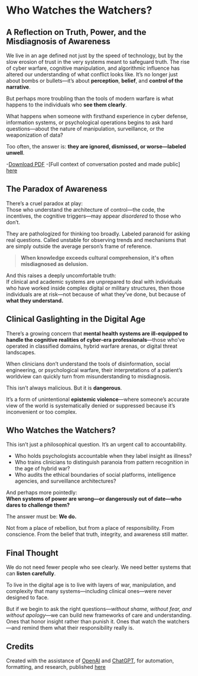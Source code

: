 # Who Watches the Watchers?

## A Reflection on Truth, Power, and the Misdiagnosis of Awareness


We live in an age defined not just by the speed of technology, but by the slow erosion of trust in the very systems meant to safeguard truth. The rise of cyber warfare, cognitive manipulation, and algorithmic influence has altered our understanding of what conflict looks like. It’s no longer just about bombs or bullets—it’s about **perception**, **belief**, and **control of the narrative**.

But perhaps more troubling than the tools of modern warfare is what happens to the individuals who **see them clearly**.

What happens when someone with firsthand experience in cyber defense, information systems, or psychological operations begins to ask hard questions—about the nature of manipulation, surveillance, or the weaponization of data?

Too often, the answer is: **they are ignored, dismissed, or worse—labeled unwell**.

-[Download PDF](./Who_Watches_the_Watchers.pdf)
-[Full context of conversation posted and made public] [here](https://chatgpt.com/share/686f26cb-ce9c-8000-9dfa-c539ffb08869)


## The Paradox of Awareness

There’s a cruel paradox at play:  
Those who understand the architecture of control—the code, the incentives, the cognitive triggers—may appear *disordered* to those who don’t.

They are pathologized for thinking too broadly. Labeled paranoid for asking real questions. Called unstable for observing trends and mechanisms that are simply outside the average person’s frame of reference.

> **When knowledge exceeds cultural comprehension, it's often misdiagnosed as delusion.**

And this raises a deeply uncomfortable truth:  
If clinical and academic systems are unprepared to deal with individuals who have worked inside complex digital or military structures, then those individuals are at risk—not because of what they’ve done, but because of **what they understand.**

## Clinical Gaslighting in the Digital Age

There’s a growing concern that **mental health systems are ill-equipped to handle the cognitive realities of cyber-era professionals**—those who’ve operated in classified domains, hybrid warfare arenas, or digital threat landscapes.

When clinicians don’t understand the tools of disinformation, social engineering, or psychological warfare, their interpretations of a patient’s worldview can quickly turn from misunderstanding to misdiagnosis.

This isn’t always malicious. But it is **dangerous**.

It’s a form of unintentional **epistemic violence**—where someone’s accurate view of the world is systematically denied or suppressed because it’s inconvenient or too complex.

## Who Watches the Watchers?

This isn’t just a philosophical question. It’s an urgent call to accountability.

- Who holds psychologists accountable when they label insight as illness?
- Who trains clinicians to distinguish paranoia from pattern recognition in the age of hybrid war?
- Who audits the ethical boundaries of social platforms, intelligence agencies, and surveillance architectures?

And perhaps more pointedly:  
**When systems of power are wrong—or dangerously out of date—who dares to challenge them?**

The answer must be: **We do.**

Not from a place of rebellion, but from a place of responsibility. From conscience. From the belief that truth, integrity, and awareness still matter.

## Final Thought

We do not need fewer people who see clearly. We need better systems that can **listen carefully**.

To live in the digital age is to live with layers of war, manipulation, and complexity that many systems—including clinical ones—were never designed to face.

But if we begin to ask the right questions—*without shame, without fear, and without apology*—we can build new frameworks of care and understanding. Ones that honor insight rather than punish it. Ones that watch the watchers—and remind them what their responsibility really is.

## Credits

Created with the assistance of [OpenAI](https://openai.com) and [ChatGPT](https://chat.openai.com), for automation, formatting, and research, published [here](https://chatgpt.com/share/686f26cb-ce9c-8000-9dfa-c539ffb08869)


